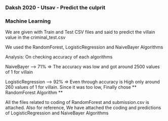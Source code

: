 ### Daksh 2020 - Utsav - Predict the culprit

### Machine Learning
We are given with Train and Test CSV files and said to predict the villain value in the criminal_test.csv

We used the RandomForest, LogisticRegression and NaiveBayer Algorithms

Analysis: On checking accuracy of each algorithms

NaiveBayer --> 71% 
=> The accuracy was low and got around 2500 values of 1 for villain

LogisticRegression --> 92% 
=> Even through accuracy is High only around 260 values of 1 for villain. Since it was too low, Finally chose ** RandomForest Algorithm **

All the files related to coding of RandomForest and submission.csv is attached. 
Also for reference, We have attached the coding and predictions of LogisticRegression and NaiveBayer Algorithms
